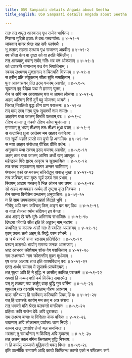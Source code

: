 ```yaml
---
title: 059 Sampaati details Angada about Seetha
title_english: 059 Sampaati details Angada about Seetha

---
```


<div class="audioEmbed"  caption="श्रीराम-हरिसीताराममूर्ति-घनपाठिभ्यां वचनम्" src="https://archive.org/download/Ramayana-recitation-Sriram-harisItArAmamUrti-Ghanapaati-v2/Kanda_4/Kanda_4_KSK-059-Sampaati_details_Angada_about_Seetha.mp3"></div>

ततः तत् अमृत आस्वादम् गृध्र राजेन भाषितम् ।  
निशम्य मुदितो हृष्टाः ते वचः प्लवगर्षभाः ॥ ४-५९-१  
जांबवान् वानर श्रेष्ठः सह सर्वैः प्लवंगमैः ।  
भू तलात् सहसा उत्थाय गृध्र राजानम् अब्रवीत् ॥ ४-५९-२  
क्व सीता केन वा दृष्टा को वा हरति मैथिलीम् ।  
तत् आख्यातु भवान् सर्वम् गतिः भव वन ओकसाम् ॥ ४-५९-३  
को दाशरथि बाणानाम् वज्र वेग निपातिनाम् ।  
स्वयम् लक्ष्मणम् मुक्तानाम् न चिंतयति विक्रमम् ॥ ४-५९-४  
स हरीन् प्रति संयुक्तान् सीता श्रुति समाहितान् ।  
पुनः आश्वासयन् प्रीत इदम् वचनम् अब्रवीत् ॥ ४-५९-५  
श्रूयताम् इह वैदेह्या यथा मे हरणम् श्रुतम् ।  
येन च अपि मम आख्यातम् यत्र च आयत लोचना ॥ ४-५९-६  
अहम् अस्मिन् गिरौ दुर्गे बहु योजनम् आयते ।  
चिरात् निपतितो वृद्धः क्षीण प्राण पराक्रमः ॥ ४-५९-७  
तम् माम् एवम् गतम् पुत्रः सुपार्श्वो नाम नामतः ।  
आहारेण यथा कालम् बिभर्ति पतताम् वरः ॥ ४-५९-८  
तीक्ष्ण कामाः तु गंधर्वाः तीक्ष्ण कोपा भुजंगमाः ।  
मृगाणाम् तु भयम् तीक्ष्णम् ततः तीक्ष्ण क्षुधा वयम् ॥ ४-५९-९  
स कदाचित् क्षुधा आर्तस्य मम आहार कान्क्षिणः ।  
गत सूर्यो अहनि प्राप्तो मम पुत्रो हि अनामिषः ॥ ४-५९-१०  
स मया आहार संरोधात् पीडितः प्रीति वर्धनः ।  
अनुमान्य यथा तत्त्वम् इदम् वचनम् अब्रवीत् ॥ ४-५९-११  
अहम् तात यथा कालम् आमिष अर्थी खम् आप्लुतः ।  
महेन्द्रस्य गिरेः द्वारम् आवृत्य च सुसमाश्रितः ॥ ४-५९-१२  
तत्र सत्त्व सहस्राणाम् सागर अन्तर चारिणाम् ।  
पंथानम् एको अध्यवसम् संनिरोद्धुम् अवाङ् मुखः ॥ ४-५९-१३  
तत्र कश्चित् मया दृष्टः सूर्य उदय सम प्रभाम् ।  
स्त्रियम् आदाय गच्छन् वै भिन्न अंजन चय उपमः ॥ ४-५९-१४  
सो अहम् अभ्यवहार अर्थम् तौ दृष्ट्वा कृत निश्चयः ।  
तेन साम्ना विनीतेन पन्थानम् अनुयाचितः ॥ ४-५९-१५  
न हि साम उपपन्नानाम् प्रहर्ता विद्यते भुवि ।  
नीचेषु अपि जनः कश्चित् किम् अङ्ग बत मत् विधः ॥ ४-५९-१६  
स यातः तेजसा व्योम संक्षिपन् इव वेगतः ।  
अथ अहम् खे चरैः भूतैः अभिगम्य सभाजितः ॥ ४-५९-१७  
दिष्ट्या जीवति सीत इति हि अब्रुवन् माम् महर्षयः ।  
कथंचित् स कलत्रः असौ गतः ते स्वस्ति असंशयम् ॥ ४-५९-१८  
एवम् उक्तः ततो अहम् तैः सिद्धैः परम शोभनैः ।  
स च मे रावणो राजा रक्षसाम् प्रतिवेदितः ॥ ४-५९-१९  
पश्यन् दाशरथेः भार्याम् रामस्य जनक आत्मजाम् ।  
भ्रष्ट आभरण कौशेयाम् शोक वेग पराजिताम् ॥ ४-५९-२०  
राम लक्ष्मणयोः नाम क्रोशन्तीम् मुक्त मूर्धजाम् ।  
एष काल अत्ययः तात इति वाक्यविदाम् वरः ॥ ४-५९-२१  
एतत् अर्थम् समग्रम् मे सुपार्श्वः प्रत्यवेदयत् ।  
तत् श्रुत्वा अपि हि मे बुद्धिः न आसीत् काचित् पराक्रमे ॥ ४-५९-२२  
अपक्षो हि कथम् पक्षी कर्म किंचित् समारभेत् ।  
यत् तु शक्यम् मया कर्तुम् वाक् बुद्धि गुण वर्तिना ॥ ४-५९-२३  
श्रूयताम् तत्र वक्ष्यामि भवताम् पौरुष आश्रयम् ।  
वाक् मतिभ्याम् हि सार्वेषाम् करिष्यामि प्रियम् हि वः ॥ ४-५९-२४  
यत् हि दाशरथेः कार्यम् मम तत् न अत्र संशयः ।  
तत् भवन्तो मति श्रेष्ठा बलवन्तो मनस्विनः ॥ ४-५९-२५  
प्रहिताः कपि राजेन देवैः अपि दुरासदाः ।  
राम लक्ष्मण बाणाः च निशिताः कंक पत्रिणः ॥ ४-५९-२६  
त्रयाणाम् अपि लोकानाम् पर्याप्ताः त्राण निग्रहे ।  
कामम् खलु दशग्रीवः तेजो बल समन्वितः ।  
भवताम् तु समर्थानाम् न किंचित् अपि दुष्करम् ॥ ४-५९-२७  
तत् अलम् काल संगेन क्रियताम् बुद्धि निश्चयः ।  
न हि कर्मसु सज्जन्ते बुद्धिमन्तो भवत् विधाः ॥ ४-५९-२८  
इति वाल्मीकि रामायणे आदि काव्ये किष्किन्ध काण्डे एको न षष्टितमः सर्गः
